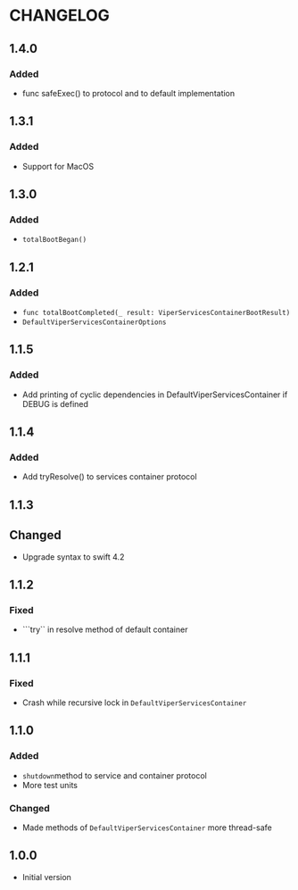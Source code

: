 # CHANGELOG

## 1.4.0
### Added
* func safeExec() to protocol and to default implementation

## 1.3.1
### Added
* Support for MacOS

## 1.3.0
### Added
* ```totalBootBegan()```

## 1.2.1
### Added
*  ```func totalBootCompleted(_ result: ViperServicesContainerBootResult)```
*  ```DefaultViperServicesContainerOptions```

## 1.1.5
### Added
* Add printing of cyclic dependencies in DefaultViperServicesContainer if DEBUG is defined

## 1.1.4
### Added
* Add tryResolve() to services container protocol

## 1.1.3
## Changed
* Upgrade syntax to swift 4.2

## 1.1.2
### Fixed
* ```try`` in resolve method of default container

## 1.1.1
### Fixed
* Crash while recursive lock in ```DefaultViperServicesContainer```

## 1.1.0
### Added
* ```shutdown```method to service and container protocol
* More test units

### Changed
* Made methods of ```DefaultViperServicesContainer``` more thread-safe

## 1.0.0
* Initial version

